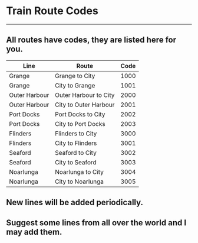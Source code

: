 # Train Route Codes
***
## All routes have codes, they are listed here for you.

| Line          | Route                 | Code |
|---------------|-----------------------|------|
| Grange        | Grange to City        | 1000 |
| Grange        | City to Grange        | 1001 |
| Outer Harbour | Outer Harbour to City | 2000 |
| Outer Harbour | City to Outer Harbour | 2001 |
| Port Docks    | Port Docks to City    | 2002 |
| Port Docks    | City to Port Docks    | 2003 |
| Flinders      | Flinders to City      | 3000 |
| Flinders      | City to Flinders      | 3001 |
| Seaford       | Seaford to City       | 3002 |
| Seaford       | City to Seaford       | 3003 |
| Noarlunga     | Noarlunga to City     | 3004 |
| Noarlunga     | City to Noarlunga     | 3005 |

## New lines will be added periodically.
## Suggest some lines from all over the world and I may add them.

